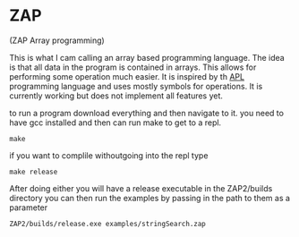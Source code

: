 # ZAP
(ZAP Array programming)

This is what I cam calling an array based programming language. The idea is that all data in the program is contained in arrays. This allows for performing some operation much easier. It is inspired by th [APL](https://en.wikipedia.org/wiki/APL_(programming_language)) programming language and uses mostly symbols for operations. It is currently working but does not implement all features yet.

to run a program download everything and then navigate to it. you need to have gcc installed and then can run make to get to a repl.

    make

if you want to complile withoutgoing into the repl type 

    make release

After doing either you will have a release executable in the ZAP2/builds directory you can then run the examples by passing in the path to them as a parameter

    ZAP2/builds/release.exe examples/stringSearch.zap